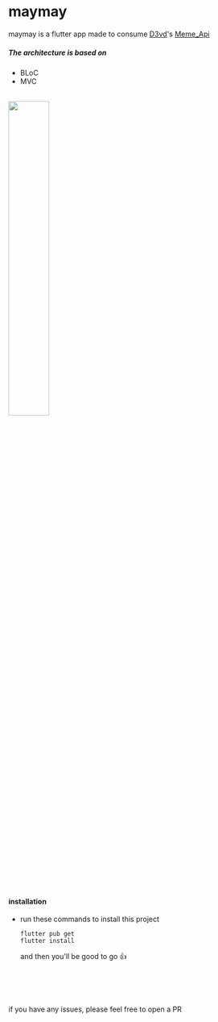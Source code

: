 
#  maymay

maymay is a flutter app made to consume [D3vd](https://github.com/D3vd)'s [Meme_Api](https://github.com/D3vd/Meme_Api)

##### The architecture is based on
- BLoC 
- MVC
<br>
<img src="https://upload.wikimedia.org/wikipedia/commons/1/17/Google-flutter-logo.png" width="40%">
<br>

#### installation
 - run these commands to install this project
 
    ```
    flutter pub get
    flutter install
    ```
    and then you'll be good to go 👍


<br>
<br>
<br>
<br>
if you have any issues, please feel free to open a PR

